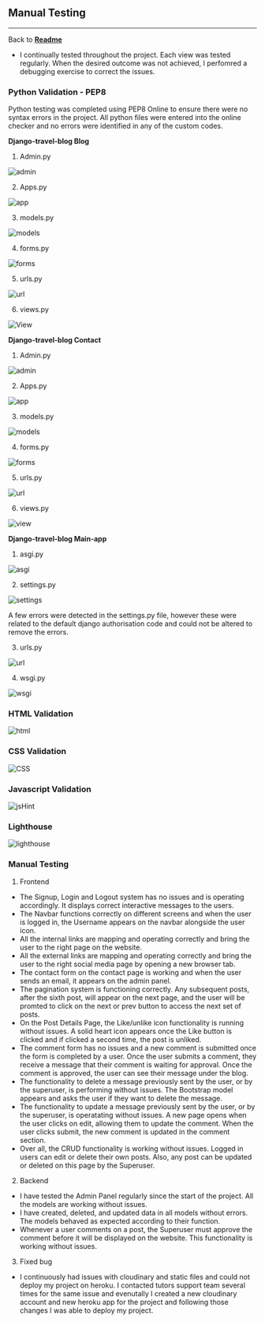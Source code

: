 ## Manual Testing
______________________________
Back to **[Readme](https://github.com/Deepak9912/django-travel-blog)**

* I continually tested throughout the project. Each view was tested regularly. When the desired outcome was not achieved, I perfomred a debugging exercise to correct the issues.

### Python Validation - PEP8
Python testing was completed using PEP8 Online to ensure there were no syntax errors in the project. All python files were entered into the online checker and no errors were identified in any of the custom codes.

**Django-travel-blog Blog**
1. Admin.py

![admin](https://user-images.githubusercontent.com/93731898/180001414-83f91a1f-d8a4-47f6-8b06-2d1c88c5da60.PNG)

2. Apps.py

![app](https://user-images.githubusercontent.com/93731898/180001498-5e0dcb16-4b3b-4872-bd01-f2d8f8ad1c69.PNG)

3. models.py

![models](https://user-images.githubusercontent.com/93731898/180001542-f035308e-a722-4915-b5d5-c2c539208267.PNG)

4. forms.py

![forms](https://user-images.githubusercontent.com/93731898/180001603-4469dd52-c7f8-4c6c-b33d-a4c1d8b3f177.PNG)

5. urls.py

![url](https://user-images.githubusercontent.com/93731898/180001665-8ed65077-15b4-4ccf-9f38-184129a17745.PNG)

6. views.py

![View](https://user-images.githubusercontent.com/93731898/180001710-ad6451aa-a77c-4ccb-867c-9157cb321e57.PNG)

**Django-travel-blog Contact**
1. Admin.py

![admin](https://user-images.githubusercontent.com/93731898/180001760-3bc0a277-1489-496b-8ae6-69ce45124482.PNG)

2. Apps.py

![app](https://user-images.githubusercontent.com/93731898/180001792-6d72345e-af3e-4126-a269-663e785de0d9.PNG)

3. models.py

 ![models](https://user-images.githubusercontent.com/93731898/180001854-de3a9b8c-b682-47f0-adde-7a8c37459d7b.PNG)

4. forms.py

![forms](https://user-images.githubusercontent.com/93731898/180001904-1c8432db-0c96-4908-a89f-a44d685ba429.PNG)

5. urls.py

![url](https://user-images.githubusercontent.com/93731898/180001947-7db85685-5ea4-48b8-a3c1-cb691af5150c.PNG)

6. views.py

![view](https://user-images.githubusercontent.com/93731898/180001997-c5ab272e-85bd-438f-ab87-8b25106d187e.PNG)


**Django-travel-blog Main-app**
1. asgi.py

![asgi](https://user-images.githubusercontent.com/93731898/180003644-5a496043-3153-46ab-a9f1-7513b52fba1c.PNG)

2. settings.py

![settings](https://user-images.githubusercontent.com/93731898/180003715-a53d78e5-dd7f-4567-b0f0-b8e723280039.PNG)

A few errors were detected in the settings.py file, however these were related to the default django authorisation code and could not be altered to remove the errors.

3. urls.py

![url](https://user-images.githubusercontent.com/93731898/180003761-ca4b6d2e-3a22-4802-9444-4be3074581f1.PNG)

4. wsgi.py

![wsgi](https://user-images.githubusercontent.com/93731898/180003803-d60784d6-39cf-4bd6-92df-8f75bc6cfe26.PNG)


### HTML Validation 

![html](https://user-images.githubusercontent.com/93731898/180420528-b7c68888-019a-484a-87f3-e8cd5dc10797.PNG)


### CSS Validation

![CSS](https://user-images.githubusercontent.com/93731898/180420560-8099287b-9c32-45d7-a082-2eb44c6ff693.PNG)


### Javascript Validation

![jsHint](https://user-images.githubusercontent.com/93731898/180004804-9863f864-3617-4780-b897-efb1dbc9d369.PNG)


### Lighthouse

![lighthouse](https://user-images.githubusercontent.com/93731898/180081848-fe265411-3880-4a93-a49f-4b0efb2f4b44.PNG)


### Manual Testing

1. Frontend

- The Signup, Login and Logout system has no issues and is operating accordingly. It displays correct interactive messages to the users.
- The Navbar functions correctly on different screens and when the user is logged in, the Username appears on the navbar alongside the user icon.
- All the internal links are mapping and operating correctly and bring the user to the right page on the website.
- All the external links are mapping and operating correctly and bring the user to the right social media page by opening a new browser tab.
- The contact form on the contact page is working and when the user sends an email, it appears on the admin panel.
- The pagination system is functioning correctly. Any subsequent posts, after the sixth post, will appear on the next page, and the user will be promted to click on the next or prev button to access the next set of posts.
- On the Post Details Page, the Like/unlike icon functionality is running without issues. A solid heart icon appears once the Like button is clicked and if clicked a second time, the post is unliked.
- The comment form has no issues and a new comment is submitted once the form is completed by a user. Once the user submits a comment, they receive a message that their comment is waiting for approval. Once the comment is approved, the user can see their message under the blog.
- The functionality to delete a message previously sent by the user, or by the superuser, is performing without issues. The Bootstrap model appears and asks the user if they want to delete the message. 
- The functionality to update a message previously sent by the user, or by the superuser, is operatating without issues. A new page opens when the user clicks on edit,  allowing them to update the comment. When the user clicks submit, the new comment is updated in the comment section.
- Over all, the CRUD functionality is working without issues. Logged in users can edit or delete their own posts. Also, any post can be updated or deleted on this page by the Superuser.


2. Backend

- I have tested the Admin Panel regularly since the start of the project. All the models are working without issues.
- I have created, deleted, and updated data in all models without errors. The models behaved as expected according to their function.
- Whenever a user comments on a post, the Superuser must approve the comment before it will be displayed on the website. This functionality is working without issues.


3. Fixed bug

- I continuously had issues with cloudinary and static files and could not deploy my project on heroku. I contacted tutors support team several times for the same issue and evenutally I created a new cloudinary account and new heroku app for the project and following those changes I was able to deploy my project.
